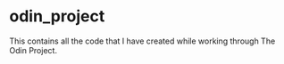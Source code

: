 # odin_project
This contains all the code that I have created while working through The Odin Project. 
